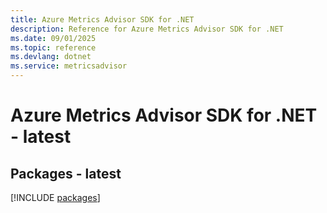 ```yaml
---
title: Azure Metrics Advisor SDK for .NET
description: Reference for Azure Metrics Advisor SDK for .NET
ms.date: 09/01/2025
ms.topic: reference
ms.devlang: dotnet
ms.service: metricsadvisor
---
```

# Azure Metrics Advisor SDK for .NET - latest
## Packages - latest
[!INCLUDE [packages](metrics-advisor-index.md)]